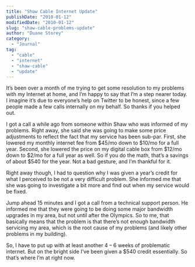 ```yaml
---
title: "Shaw Cable Internet Update"
publishDate: "2010-01-12"
modifiedDate: "2010-01-12"
slug: "shaw-cable-problems-update"
author: "Duane Storey"
category:
  - "Journal"
tag:
  - "cable"
  - "internet"
  - "shaw-cable"
  - "update"
---
```


It’s been over a month of me trying to get some resolution to my problems with my Internet at home, and I’m happy to say that I’m a step nearer today. I imagine it’s due to everyone’s help on Twitter to be honest, since a few people made a few calls internally on my behalf. So thanks if you helped out.

I got a call a while ago from someone within Shaw who was informed of my problems. Right away, she said she was going to make some price adjustments to reflect the fact that my service has been sub-par. First, she lowered my monthly internet fee from $45/mo down to $10/mo for a full year. Second, she lowered the price on my digital cable box from $12/mo down to $2/mo for a full year as well. So if you do the math, that’s a savings of about $540 for the year. Not a bad gesture, and I’m thankful for it.

Right away though, I had to question why I was given a year’s credit for what I perceived to be not a very difficult problem. She informed me that she was going to investigate a bit more and find out when my service would be fixed.

Jump ahead 15 minutes and I got a call from a technical support person. He informed me that they were going to be doing some major bandwidth upgrades in my area, but not until after the Olympics. So to me, that basically means that the problem is that there’s not enough bandwidth servicing my area, which is the root cause of my problems (and likely other problems in my building).

So, I have to put up with at least another 4 – 6 weeks of problematic internet. But on the bright side I’ve been given a $540 credit essentially. So that’s where I’m at right now.
